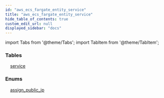 ```yaml
---
id: "aws_ecs_fargate_entity_service"
title: "aws_ecs_fargate_entity_service"
hide_table_of_contents: true
custom_edit_url: null
displayed_sidebar: "docs"
---
```


import Tabs from '@theme/Tabs';
import TabItem from '@theme/TabItem';

<Tabs queryString="view">
  <TabItem value="components" label="Components" default>

### Tables

    [service](../../aws/tables/aws_ecs_fargate_entity_service.Service)

### Enums
    [assign_public_ip](../../aws/enums/aws_ecs_fargate_entity_service.AssignPublicIp)

</TabItem>
  <TabItem value="code-examples" label="Code examples">

</TabItem>
</Tabs>
